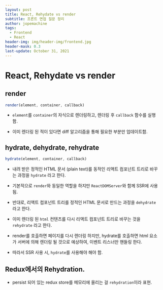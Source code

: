 ```yaml
---
layout: post
title: React, Rehydate vs render
subtitle: 프론트 면접 질문 정리
author: jopemachine
tags:
  - Frontend
  - React
header-img: img/header-img/frontend.jpg
header-mask: 0.3
last-update: October 31, 2021
---
```


# React, Rehydate vs render

## render

```js
render(element, container, callback)
```

- `element`를 `container`의 자식으로 렌더링하고, 렌더링 후 `callback` 함수를 실행함.

- 이미 렌더링 된 적이 있다면 diff 알고리즘을 통해 필요한 부분만 업데이트함.

## hydrate, dehydrate, rehydrate

```js
hydrate(element, container, callback)
```

- 내려 받은 정적인 HTML 문서 (plain text)를 동적인 리액트 컴포넌트 트리로 바꾸는 과정을 `hydrate` 라고 한다.

- 기본적으로 `render`와 동일한 역할을 하지만 `ReactDOMServer`와 함께 SSR에 사용됨.

- 반대로, 리액트 컴포넌트 트리를 정적인 HTML 문서로 만드는 과정을 `dehydrate` 라고 한다.

- 이미 렌더링 된 `html` 컨텐츠를 다시 리액트 컴포넌트 트리로 바꾸는 것을 `rehydrate` 라고 한다.

- render를 호출하면 페이지를 다시 렌더링 하지만, hydrate를 호출하면 html 요소가 서버에 의해 렌더링 될 것으로 예상하여, 이벤트 리스너만 핸들링 한다.

- 따라서 SSR 사용 시, `hydrate`를 사용해야 해야 함.

## Redux에서의 Rehydration.

- persist 되어 있는 redux store를 메모리에 올리는 걸 `rehydration`이라 표현.